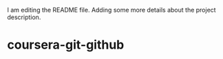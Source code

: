I am editing the README file. Adding some more details about the project description.
# coursera-git-github
